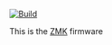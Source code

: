 
[![Build](https://github.com/FilippeMafra/zmk-config-view-dactyl-manuform-52/actions/workflows/build.yml/badge.svg)](https://github.com/FilippeMafra/zmk-config-view-dactyl-manuform-52/actions/workflows/build.yml)

This is the [ZMK](https://zmk.dev/docs) firmware
